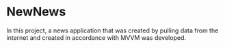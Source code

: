 # NewNews

In this project, a news application that was created by pulling data from the internet and created in accordance with MVVM was developed.

